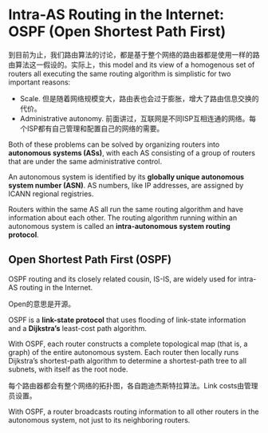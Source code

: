 # Intra-AS Routing in the Internet: OSPF (Open Shortest Path First)

到目前为止，我们路由算法的讨论，都是基于整个网络的路由器都是使用一样的路由算法这一假设的。实际上，this model and its view of a homogenous set of routers all executing the same routing algorithm is simplistic for two important reasons:
- Scale. 但是随着网络规模变大，路由表也会过于膨胀，增大了路由信息交换的代价。
- Administrative autonomy. 前面讲过，互联网是不同ISP互相连通的网络。每个ISP都有自己管理和配置自己的网络的需要。


Both of these problems can be solved by organizing routers into **autonomous systems (ASs)**, with each AS consisting of a group of routers that are under the same administrative control.

An autonomous system is identified by its **globally unique autonomous system number (ASN)**. AS numbers, like IP addresses, are assigned by ICANN regional registries.

Routers within the same AS all run the same routing algorithm and have information about each other. The routing algorithm running within an autonomous system is called an **intra-autonomous system routing protocol**.

## Open Shortest Path First (OSPF)

OSPF routing and its closely related cousin, IS-IS, are widely used for intra-AS routing in the Internet.

Open的意思是开源。

OSPF is a **link-state protocol** that uses flooding of link-state information and a **Dijkstra’s** least-cost path algorithm.

With OSPF, each router constructs a complete topological map (that is, a graph) of the entire autonomous system. Each router then locally runs Dijkstra’s shortest-path algorithm to determine a shortest-path tree to all subnets, with itself as the root node.

每个路由器都会有整个网络的拓扑图，各自跑迪杰斯特拉算法。Link costs由管理员设置。

With OSPF, a router broadcasts routing information to all other routers in the autonomous system, not
just to its neighboring routers. 
